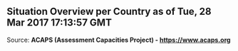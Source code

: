 ## Situation Overview per Country as of Tue, 28 Mar 2017 17:13:57 GMT

Source: **ACAPS (Assessment Capacities Project) - https://www.acaps.org**